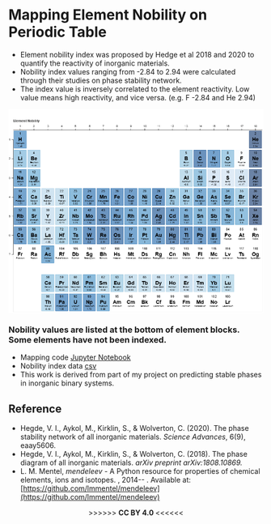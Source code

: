 # Mapping Element Nobility on Periodic Table
- Element nobility index was proposed by Hedge et al 2018 and 2020 to quantify the reactivity of inorganic materials.   
- Nobility index values ranging from -2.84 to 2.94 were calculated through their studies on phase stability network. 
- The index value is inversely correlated to the element reactivity. Low value means high reactivity, and vice versa. (e.g. F -2.84 and He 2.94)

<img src="https://github.com/er1czz/element_nobility/blob/master/bokeh_plot.png?raw=true" align = "center" alt="drawing">

### Nobility values are listed at the bottom of element blocks. Some elements have not been indexed.  

- Mapping code [Jupyter Notebook](https://github.com/er1czz/elements/blob/master/mapping_element_nobility.ipynb)   
- Nobility index data [csv](https://github.com/er1czz/elements/blob/master/nobility_index.csv)   
- This work is derived from part of my project on predicting stable phases in inorganic binary systems.

## Reference
- Hegde, V. I., Aykol, M., Kirklin, S., & Wolverton, C. (2020). The phase stability network of all inorganic materials. <em>Science Advances</em>, 6(9), eaay5606.
- Hegde, V. I., Aykol, M., Kirklin, S., & Wolverton, C. (2018). The phase diagram of all inorganic materials. <em>arXiv preprint arXiv:1808.10869.</em>
- L. M. Mentel, <em>mendeleev</em> - A Python resource for properties of chemical elements, ions and isotopes. , 2014-- . Available at: [https://github.com/lmmentel/mendeleev](https://github.com/lmmentel/mendeleev)
<p align="center">  >>>>>> <b> CC BY 4.0 </b> <<<<<<</p>
